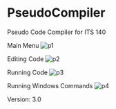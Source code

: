 # PseudoCompiler
Pseudo Code Compiler for ITS 140

Main Menu
![p1](http://f.worldscolli.de/b40g1.png)

Editing Code
![p2](http://f.worldscolli.de/pfbbe.png)

Running Code
![p3](http://f.worldscolli.de/o3de8.png)

Running Windows Commands
![p4](http://f.worldscolli.de/f8fr8.png)

Version: 3.0